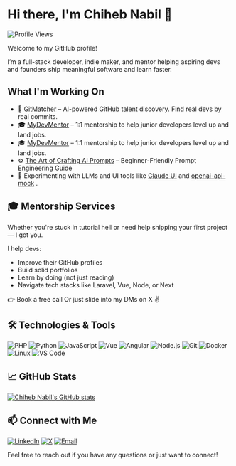 # Hi there, I'm Chiheb Nabil 👋

![Profile Views](https://komarev.com/ghpvc/?username=chihebnabil&color=blue)

Welcome to my GitHub profile! 

I’m a full-stack developer, indie maker, and mentor helping aspiring devs and founders ship meaningful software and learn faster.

## What I'm Working On
- 🧠 [GitMatcher](https://gitmatcher.com)    – AI-powered GitHub talent discovery. Find real devs by real commits.
- 🎓 [MyDevMentor](https://mydevmentor.com)  – 1:1 mentorship to help junior developers level up and land jobs.
- 🎓 [MyDevMentor](https://mydevmentor.com)  – 1:1 mentorship to help junior developers level up and land jobs.
- ⚙️ [The Art of Crafting AI Prompts](https://www.amazon.fr/Art-Crafting-Prompts-Empowering-Conversations/dp/B0CCCX8MQB) – Beginner-Friendly Prompt Engineering Guide
- 🧪 Experimenting with LLMs and UI tools like [Claude UI](https://claudeui.com) and [openai-api-mock](https://www.npmjs.com/package/openai-api-mock) .

## 🎓 Mentorship Services

Whether you're stuck in tutorial hell or need help shipping your first project — I got you.

I help devs:
- Improve their GitHub profiles
- Build solid portfolios
- Learn by doing (not just reading)
- Navigate tech stacks like Laravel, Vue, Node, or Next

👉 Book a free call
Or just slide into my DMs on X ✌️

## 🛠️ Technologies & Tools
![PHP](https://img.shields.io/badge/-PHP-333333?style=flat&logo=php)
![Python](https://img.shields.io/badge/-Python-333333?style=flat&logo=python)
![JavaScript](https://img.shields.io/badge/-JavaScript-333333?style=flat&logo=javascript)
![Vue](https://img.shields.io/badge/-Vue-333333?style=flat&logo=vue.js)
![Angular](https://img.shields.io/badge/-angular-333333?style=flat&logo=angular)
![Node.js](https://img.shields.io/badge/-Node.js-333333?style=flat&logo=node.js)
![Git](https://img.shields.io/badge/-Git-333333?style=flat&logo=git)
![Docker](https://img.shields.io/badge/-Docker-333333?style=flat&logo=docker)
![Linux](https://img.shields.io/badge/-Linux-333333?style=flat&logo=linux)
![VS Code](https://img.shields.io/badge/-VS%20Code-333333?style=flat&logo=visual-studio-code)

## 📈 GitHub Stats

[![Chiheb Nabil's GitHub stats](https://github-readme-stats.vercel.app/api?username=chihebnabil&show_icons=true&theme=radical)](https://github.com/anuraghazra/github-readme-stats)

## 📫 Connect with Me

[![LinkedIn](https://img.shields.io/badge/-LinkedIn-0077B5?style=flat&logo=linkedin)](https://www.linkedin.com/in/nabil-chiheb/)
[![X](https://img.shields.io/badge/-Twitter-1DA1F2?style=flat&logo=twitter)](https://x.com/NabilChiheb)
[![Email](https://img.shields.io/badge/-Email-D14836?style=flat&logo=gmail&logoColor=white)](mailto:chiheb.design@gmail.com)

Feel free to reach out if you have any questions or just want to connect!
